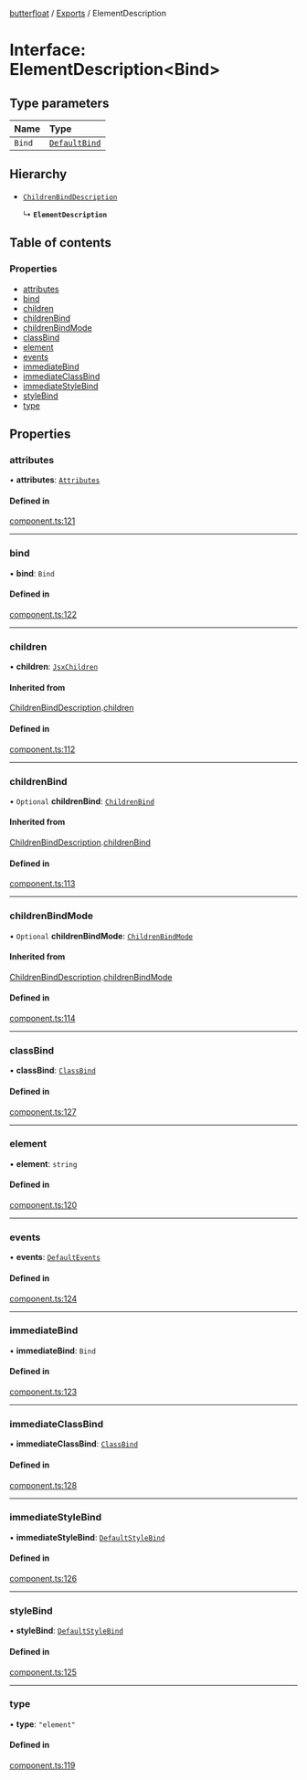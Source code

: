 [butterfloat](../README.md) / [Exports](../modules.md) / ElementDescription

# Interface: ElementDescription\<Bind\>

## Type parameters

| Name | Type |
| :------ | :------ |
| `Bind` | [`DefaultBind`](../modules.md#defaultbind) |

## Hierarchy

- [`ChildrenBindDescription`](ChildrenBindDescription.md)

  ↳ **`ElementDescription`**

## Table of contents

### Properties

- [attributes](ElementDescription.md#attributes)
- [bind](ElementDescription.md#bind)
- [children](ElementDescription.md#children)
- [childrenBind](ElementDescription.md#childrenbind)
- [childrenBindMode](ElementDescription.md#childrenbindmode)
- [classBind](ElementDescription.md#classbind)
- [element](ElementDescription.md#element)
- [events](ElementDescription.md#events)
- [immediateBind](ElementDescription.md#immediatebind)
- [immediateClassBind](ElementDescription.md#immediateclassbind)
- [immediateStyleBind](ElementDescription.md#immediatestylebind)
- [styleBind](ElementDescription.md#stylebind)
- [type](ElementDescription.md#type)

## Properties

### attributes

• **attributes**: [`Attributes`](../modules.md#attributes)

#### Defined in

[component.ts:121](https://github.com/WorldMaker/butterfloat/blob/3b708ff/component.ts#L121)

___

### bind

• **bind**: `Bind`

#### Defined in

[component.ts:122](https://github.com/WorldMaker/butterfloat/blob/3b708ff/component.ts#L122)

___

### children

• **children**: [`JsxChildren`](../modules.md#jsxchildren)

#### Inherited from

[ChildrenBindDescription](ChildrenBindDescription.md).[children](ChildrenBindDescription.md#children)

#### Defined in

[component.ts:112](https://github.com/WorldMaker/butterfloat/blob/3b708ff/component.ts#L112)

___

### childrenBind

• `Optional` **childrenBind**: [`ChildrenBind`](../modules.md#childrenbind)

#### Inherited from

[ChildrenBindDescription](ChildrenBindDescription.md).[childrenBind](ChildrenBindDescription.md#childrenbind)

#### Defined in

[component.ts:113](https://github.com/WorldMaker/butterfloat/blob/3b708ff/component.ts#L113)

___

### childrenBindMode

• `Optional` **childrenBindMode**: [`ChildrenBindMode`](../modules.md#childrenbindmode)

#### Inherited from

[ChildrenBindDescription](ChildrenBindDescription.md).[childrenBindMode](ChildrenBindDescription.md#childrenbindmode)

#### Defined in

[component.ts:114](https://github.com/WorldMaker/butterfloat/blob/3b708ff/component.ts#L114)

___

### classBind

• **classBind**: [`ClassBind`](../modules.md#classbind)

#### Defined in

[component.ts:127](https://github.com/WorldMaker/butterfloat/blob/3b708ff/component.ts#L127)

___

### element

• **element**: `string`

#### Defined in

[component.ts:120](https://github.com/WorldMaker/butterfloat/blob/3b708ff/component.ts#L120)

___

### events

• **events**: [`DefaultEvents`](../modules.md#defaultevents)

#### Defined in

[component.ts:124](https://github.com/WorldMaker/butterfloat/blob/3b708ff/component.ts#L124)

___

### immediateBind

• **immediateBind**: `Bind`

#### Defined in

[component.ts:123](https://github.com/WorldMaker/butterfloat/blob/3b708ff/component.ts#L123)

___

### immediateClassBind

• **immediateClassBind**: [`ClassBind`](../modules.md#classbind)

#### Defined in

[component.ts:128](https://github.com/WorldMaker/butterfloat/blob/3b708ff/component.ts#L128)

___

### immediateStyleBind

• **immediateStyleBind**: [`DefaultStyleBind`](../modules.md#defaultstylebind)

#### Defined in

[component.ts:126](https://github.com/WorldMaker/butterfloat/blob/3b708ff/component.ts#L126)

___

### styleBind

• **styleBind**: [`DefaultStyleBind`](../modules.md#defaultstylebind)

#### Defined in

[component.ts:125](https://github.com/WorldMaker/butterfloat/blob/3b708ff/component.ts#L125)

___

### type

• **type**: ``"element"``

#### Defined in

[component.ts:119](https://github.com/WorldMaker/butterfloat/blob/3b708ff/component.ts#L119)
